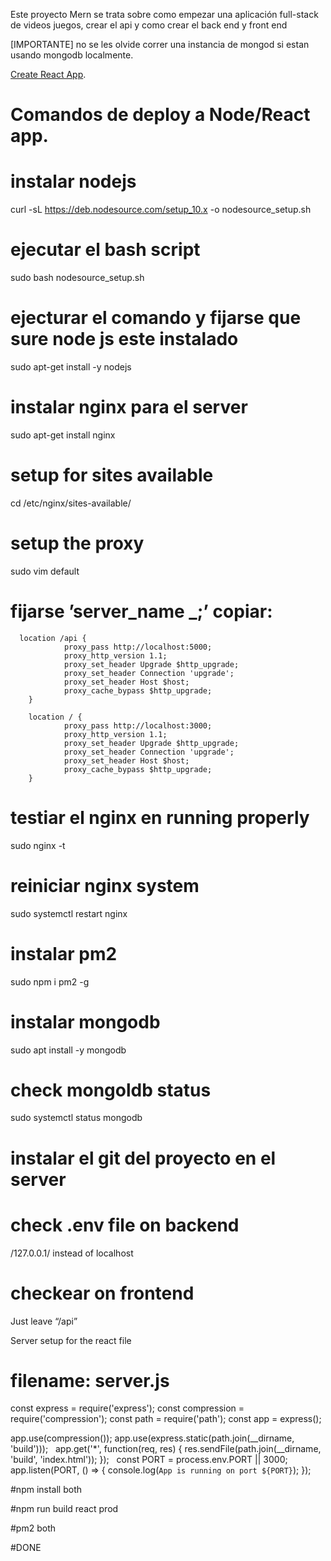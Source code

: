 Este proyecto Mern se trata sobre como empezar una aplicación full-stack de videos juegos, crear el api y como crear el back end y front end

[IMPORTANTE] no se les olvide correr una instancia de mongod si estan usando mongodb localmente. 

[Create React App](https://github.com/exehsandoval).


# Comandos de deploy a Node/React app.

# instalar nodejs
curl -sL https://deb.nodesource.com/setup_10.x -o nodesource_setup.sh

# ejecutar el bash script
sudo bash nodesource_setup.sh

# ejecturar el comando y fijarse que sure node js este instalado
sudo apt-get install -y nodejs

# instalar nginx para el server
sudo apt-get install nginx

# setup for sites available
cd /etc/nginx/sites-available/

# setup the proxy
sudo vim default

# fijarse ’server_name _;’ copiar:

      location /api {
                proxy_pass http://localhost:5000;
                proxy_http_version 1.1;
                proxy_set_header Upgrade $http_upgrade;
                proxy_set_header Connection 'upgrade';
                proxy_set_header Host $host;
                proxy_cache_bypass $http_upgrade;
        }

        location / {
                proxy_pass http://localhost:3000;
                proxy_http_version 1.1;
                proxy_set_header Upgrade $http_upgrade;
                proxy_set_header Connection 'upgrade';
                proxy_set_header Host $host;
                proxy_cache_bypass $http_upgrade;
        }

# testiar el nginx en running properly
sudo nginx -t

# reiniciar nginx system
sudo systemctl restart nginx

# instalar pm2
sudo npm i pm2 -g

# instalar mongodb
sudo apt install -y mongodb

# check mongoldb status
sudo systemctl status mongodb

# instalar el git del proyecto en el server

# check .env file on backend
/127.0.0.1/ instead of localhost

# checkear on frontend
Just leave “/api”

Server setup for the react file
# filename: server.js

const express = require('express');
const compression = require('compression');
const path = require('path');
const app = express();

app.use(compression());
app.use(express.static(path.join(__dirname, 'build')));
 
app.get('*', function(req, res) {
    res.sendFile(path.join(__dirname, 'build', 'index.html'));
});
 
const PORT = process.env.PORT || 3000;
 
app.listen(PORT, () => {
    console.log(`App is running on port ${PORT}`);
});

#npm install both

#npm run build react prod

#pm2 both

#DONE
